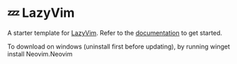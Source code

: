 # 💤 LazyVim

A starter template for [LazyVim](https://github.com/LazyVim/LazyVim).
Refer to the [documentation](https://lazyvim.github.io/installation) to get started.

To download on windows (uninstall first before updating), by running winget install Neovim.Neovim
